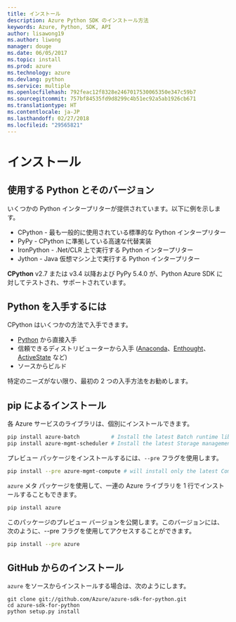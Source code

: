 ```yaml
---
title: インストール
description: Azure Python SDK のインストール方法
keywords: Azure, Python, SDK, API
author: lisawong19
ms.author: liwong
manager: douge
ms.date: 06/05/2017
ms.topic: install
ms.prod: azure
ms.technology: azure
ms.devlang: python
ms.service: multiple
ms.openlocfilehash: 792feac12f8328e2467017530065350e347c59b7
ms.sourcegitcommit: 757bf84535fd9d8299c4b51ec92a5ab1926cb671
ms.translationtype: HT
ms.contentlocale: ja-JP
ms.lasthandoff: 02/27/2018
ms.locfileid: "29565821"
---
```

# <a name="installation"></a>インストール

## <a name="which-python-and-which-version-to-use"></a>使用する Python とそのバージョン
いくつかの Python インタープリターが提供されています。以下に例を示します。

* CPython - 最も一般的に使用されている標準的な Python インタープリター
* PyPy - CPython に準拠している高速な代替実装
* IronPython - .Net/CLR 上で実行する Python インタープリター
* Jython - Java 仮想マシン上で実行する Python インタープリター

**CPython** v2.7 または v3.4 以降および PyPy 5.4.0 が、Python Azure SDK に対してテストされ、サポートされています。

## <a name="where-to-get-python"></a>Python を入手するには
CPython はいくつかの方法で入手できます。

* [Python](https://www.python.org/) から直接入手
* 信頼できるディストリビューターから入手 ([Anaconda](https://www.anaconda.com/)、[Enthought](https://www.enthought.com/)、[ActiveState](https://www.activestate.com/) など)
* ソースからビルド

特定のニーズがない限り、最初の 2 つの入手方法をお勧めします。

## <a name="installation-with-pip"></a>pip によるインストール

各 Azure サービスのライブラリは、個別にインストールできます。

```bash
pip install azure-batch          # Install the latest Batch runtime library
pip install azure-mgmt-scheduler # Install the latest Storage management library
```

プレビュー パッケージをインストールするには、`--pre` フラグを使用します。

```bash
pip install --pre azure-mgmt-compute # will install only the latest Compute Management library
```

`azure` メタ パッケージを使用して、一連の Azure ライブラリを 1 行でインストールすることもできます。

```bash
pip install azure
```

このパッケージのプレビュー バージョンを公開します。このバージョンには、次のように、--pre フラグを使用してアクセスすることができます。

```bash
pip install --pre azure
```

## <a name="install-from-github"></a>GitHub からのインストール

`azure` をソースからインストールする場合は、次のようにします。

    git clone git://github.com/Azure/azure-sdk-for-python.git
    cd azure-sdk-for-python
    python setup.py install
